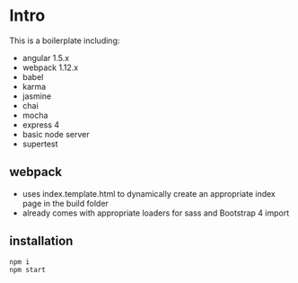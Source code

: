 # Intro 

This is a boilerplate including:
- angular 1.5.x 
- webpack 1.12.x
- babel 
- karma
- jasmine
- chai
- mocha 
- express 4
- basic node server
- supertest 


## webpack 

- uses index.template.html to dynamically create an appropriate index page in the build folder
- already comes with appropriate loaders for sass and Bootstrap 4 import 

## installation 

```bash
npm i 
npm start 
```
